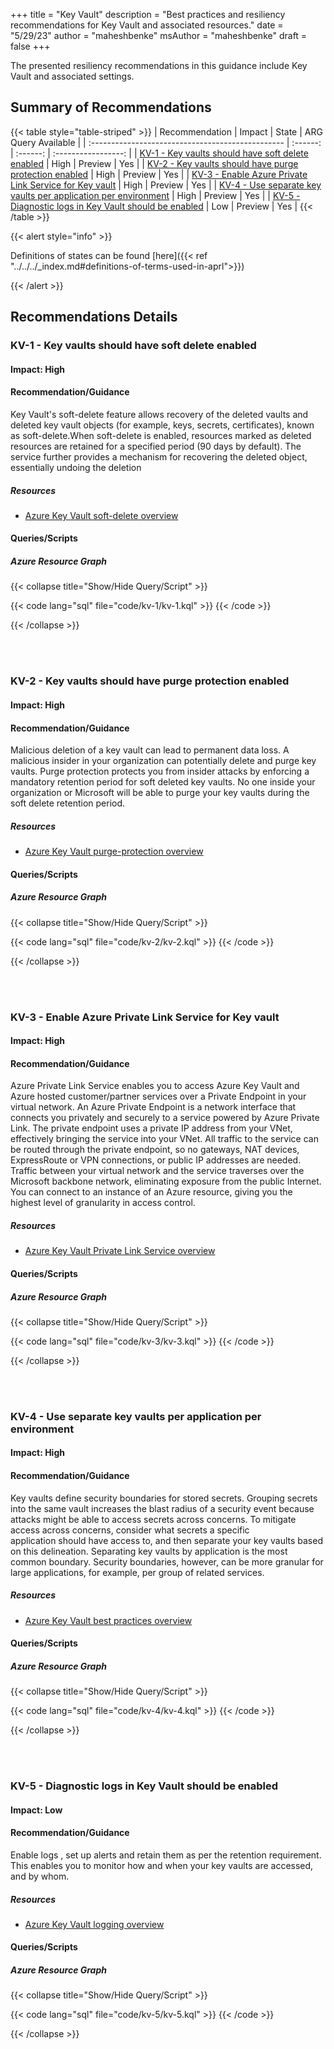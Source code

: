 +++
title = "Key Vault"
description = "Best practices and resiliency recommendations for Key Vault and associated resources."
date = "5/29/23"
author = "maheshbenke"
msAuthor = "maheshbenke"
draft = false
+++

The presented resiliency recommendations in this guidance include Key Vault and associated settings.

## Summary of Recommendations

{{< table style="table-striped" >}}
| Recommendation                                    |  Impact  |  State   | ARG Query Available |
| :------------------------------------------------ | :------: | :------: | :-----------------: |
| [KV-1 - Key vaults should have soft delete enabled](#kv-1---key-vaults-should-have-soft-delete-enabled) | High | Preview  |         Yes         |
| [KV-2 - Key vaults should have purge protection enabled](#kv-2---key-vaults-should-have-purge-protection-enabled) | High | Preview |         Yes          |
| [KV-3 - Enable Azure Private Link Service for Key vault](#kv-3---enable-azure-private-link-service-for-key-vault) | High | Preview |         Yes          |
| [KV-4 - Use separate key vaults per application per environment](#kv-4---use-separate-key-vaults-per-application-per-environment) | High | Preview |         Yes          |
| [KV-5 - Diagnostic logs in Key Vault should be enabled](#kv-5---diagnostic-logs-in-key-vault-should-be-enabled) | Low | Preview |         Yes          |
{{< /table >}}

{{< alert style="info" >}}

Definitions of states can be found [here]({{< ref "../../../_index.md#definitions-of-terms-used-in-aprl">}})

{{< /alert >}}

## Recommendations Details

### KV-1 - Key vaults should have soft delete enabled

#### Impact: High

#### Recommendation/Guidance

Key Vault's soft-delete feature allows recovery of the deleted vaults and deleted key vault objects (for example, keys, secrets, certificates), known as soft-delete.When soft-delete is enabled, resources marked as deleted resources are retained for a specified period (90 days by default). The service further provides a mechanism for recovering the deleted object, essentially undoing the deletion

##### Resources

- [Azure Key Vault soft-delete overview](https://learn.microsoft.com/azure/key-vault/general/soft-delete-overview)

#### Queries/Scripts

##### Azure Resource Graph

{{< collapse title="Show/Hide Query/Script" >}}

{{< code lang="sql" file="code/kv-1/kv-1.kql" >}} {{< /code >}}

{{< /collapse >}}

<br><br>

### KV-2 - Key vaults should have purge protection enabled

#### Impact: High

#### Recommendation/Guidance

Malicious deletion of a key vault can lead to permanent data loss. A malicious insider in your organization can potentially delete and purge key vaults. Purge protection protects you from insider attacks by enforcing a mandatory retention period for soft deleted key vaults. No one inside your organization or Microsoft will be able to purge your key vaults during the soft delete retention period.

##### Resources

- [Azure Key Vault purge-protection overview](https://learn.microsoft.com/azure/key-vault/general/soft-delete-overview#purge-protection)

#### Queries/Scripts

##### Azure Resource Graph

{{< collapse title="Show/Hide Query/Script" >}}

{{< code lang="sql" file="code/kv-2/kv-2.kql" >}} {{< /code >}}

{{< /collapse >}}

<br><br>

### KV-3 - Enable Azure Private Link Service for Key vault

#### Impact: High

#### Recommendation/Guidance

Azure Private Link Service enables you to access Azure Key Vault and Azure hosted customer/partner services over a Private Endpoint in your virtual network. An Azure Private Endpoint is a network interface that connects you privately and securely to a service powered by Azure Private Link. The private endpoint uses a private IP address from your VNet, effectively bringing the service into your VNet. All traffic to the service can be routed through the private endpoint, so no gateways, NAT devices, ExpressRoute or VPN connections, or public IP addresses are needed. Traffic between your virtual network and the service traverses over the Microsoft backbone network, eliminating exposure from the public Internet. You can connect to an instance of an Azure resource, giving you the highest level of granularity in access control.

##### Resources

- [Azure Key Vault Private Link Service overview](https://learn.microsoft.com/azure/key-vault/general/security-features#network-security)

#### Queries/Scripts

##### Azure Resource Graph

{{< collapse title="Show/Hide Query/Script" >}}

{{< code lang="sql" file="code/kv-3/kv-3.kql" >}} {{< /code >}}

{{< /collapse >}}

<br><br>

### KV-4 - Use separate key vaults per application per environment

#### Impact: High

#### Recommendation/Guidance

Key vaults define security boundaries for stored secrets. Grouping secrets into the same vault increases the blast radius of a security event because attacks might be able to access secrets across concerns. To mitigate access across concerns, consider what secrets a specific application should have access to, and then separate your key vaults based on this delineation. Separating key vaults by application is the most common boundary. Security boundaries, however, can be more granular for large applications, for example, per group of related services.

##### Resources

- [Azure Key Vault best practices overview](https://learn.microsoft.com/azure/key-vault/general/best-practices#why-we-recommend-separate-key-vaults)

#### Queries/Scripts

##### Azure Resource Graph

{{< collapse title="Show/Hide Query/Script" >}}

{{< code lang="sql" file="code/kv-4/kv-4.kql" >}} {{< /code >}}

{{< /collapse >}}

<br><br>

### KV-5 - Diagnostic logs in Key Vault should be enabled

#### Impact: Low

#### Recommendation/Guidance

Enable logs , set up alerts and retain them as per the retention requirement. This enables you to monitor how and when your key vaults are accessed, and by whom.

##### Resources

- [Azure Key Vault logging overview](https://learn.microsoft.com/azure/key-vault/general/logging?tabs=Vault)

#### Queries/Scripts

##### Azure Resource Graph

{{< collapse title="Show/Hide Query/Script" >}}

{{< code lang="sql" file="code/kv-5/kv-5.kql" >}} {{< /code >}}

{{< /collapse >}}

<br><br>
